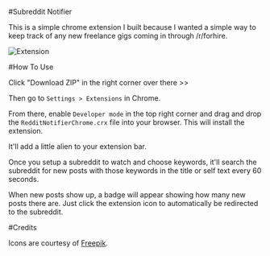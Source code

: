 #Subreddit Notifier

This is a simple chrome extension I built because I wanted a simple way to keep track of any new freelance gigs coming in through /r/forhire.

![Extension](http://i.imgur.com/C0rDybym.png)

#How To Use

Click "Download ZIP" in the right corner over there >>

Then go to `Settings > Extensions` in Chrome.

From there, enable `Developer mode` in the top right corner and drag and drop the `RedditNotifierChrome.crx` file into your browser. This will install the extension.

It'll add a little alien to your extension bar.

Once you setup a subreddit to watch and choose keywords, it'll search the subreddit for new posts with those keywords in the title or self text every 60 seconds.

When new posts show up, a badge will appear showing how many new posts there are. Just click the extension icon to automatically be redirected to the subreddit.

#Credits

Icons are courtesy of [Freepik](http://www.flaticon.com/free-icon/reddit-social-logo-character_49398).